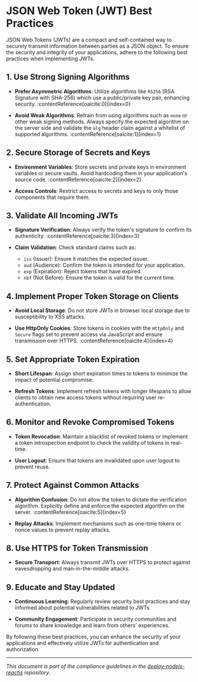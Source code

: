 # JSON Web Token (JWT) Best Practices

JSON Web Tokens (JWTs) are a compact and self-contained way to securely transmit information between parties as a JSON object. To ensure the security and integrity of your applications, adhere to the following best practices when implementing JWTs.

## 1. Use Strong Signing Algorithms

- **Prefer Asymmetric Algorithms**: Utilize algorithms like `RS256` (RSA Signature with SHA-256) which use a public/private key pair, enhancing security. :contentReference[oaicite:0]{index=0}

- **Avoid Weak Algorithms**: Refrain from using algorithms such as `none` or other weak signing methods. Always specify the expected algorithm on the server side and validate the `alg` header claim against a whitelist of supported algorithms. :contentReference[oaicite:1]{index=1}

## 2. Secure Storage of Secrets and Keys

- **Environment Variables**: Store secrets and private keys in environment variables or secure vaults. Avoid hardcoding them in your application's source code. :contentReference[oaicite:2]{index=2}

- **Access Controls**: Restrict access to secrets and keys to only those components that require them.

## 3. Validate All Incoming JWTs

- **Signature Verification**: Always verify the token's signature to confirm its authenticity. :contentReference[oaicite:3]{index=3}

- **Claim Validation**: Check standard claims such as:
  - `iss` (Issuer): Ensure it matches the expected issuer.
  - `aud` (Audience): Confirm the token is intended for your application.
  - `exp` (Expiration): Reject tokens that have expired.
  - `nbf` (Not Before): Ensure the token is valid for the current time.

## 4. Implement Proper Token Storage on Clients

- **Avoid Local Storage**: Do not store JWTs in browser local storage due to susceptibility to XSS attacks.

- **Use HttpOnly Cookies**: Store tokens in cookies with the `HttpOnly` and `Secure` flags set to prevent access via JavaScript and ensure transmission over HTTPS. :contentReference[oaicite:4]{index=4}

## 5. Set Appropriate Token Expiration

- **Short Lifespan**: Assign short expiration times to tokens to minimize the impact of potential compromise.

- **Refresh Tokens**: Implement refresh tokens with longer lifespans to allow clients to obtain new access tokens without requiring user re-authentication.

## 6. Monitor and Revoke Compromised Tokens

- **Token Revocation**: Maintain a blacklist of revoked tokens or implement a token introspection endpoint to check the validity of tokens in real-time.

- **User Logout**: Ensure that tokens are invalidated upon user logout to prevent reuse.

## 7. Protect Against Common Attacks

- **Algorithm Confusion**: Do not allow the token to dictate the verification algorithm. Explicitly define and enforce the expected algorithm on the server. :contentReference[oaicite:5]{index=5}

- **Replay Attacks**: Implement mechanisms such as one-time tokens or nonce values to prevent replay attacks.

## 8. Use HTTPS for Token Transmission

- **Secure Transport**: Always transmit JWTs over HTTPS to protect against eavesdropping and man-in-the-middle attacks.

## 9. Educate and Stay Updated

- **Continuous Learning**: Regularly review security best practices and stay informed about potential vulnerabilities related to JWTs.

- **Community Engagement**: Participate in security communities and forums to share knowledge and learn from others' experiences.

By following these best practices, you can enhance the security of your applications and effectively utilize JWTs for authentication and authorization.

---

*This document is part of the compliance guidelines in the [deploy-nodejs-reactjs](https://github.com/dariansweb/deploy-nodejs-reactjs) repository.*

